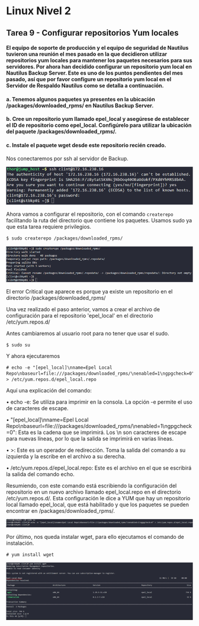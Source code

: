 # Linux Nivel 2

## Tarea 9 - Configurar repositorios Yum locales

#### El equipo de soporte de producción y el equipo de seguridad de Nautilus tuvieron una reunión el mes pasado en la que decidieron utilizar repositorios yum locales para mantener los paquetes necesarios para sus servidores. Por ahora han decidido configurar un repositorio yum local en Nautilus Backup Server. Este es uno de los puntos pendientes del mes pasado, así que por favor configure un repositorio yum local en el Servidor de Respaldo Nautilus como se detalla a continuación.

#### a. Tenemos algunos paquetes ya presentes en la ubicación /packages/downloaded_rpms/ en Nautilus Backup Server.

#### b. Cree un repositorio yum llamado epel_local y asegúrese de establecer el ID de repositorio como epel_local. Configúrelo para utilizar la ubicación del paquete /packages/downloaded_rpms/.

#### c. Instale el paquete wget desde este repositorio recién creado.

Nos conectaremos por ssh al servidor de Backup.

![Conectarse vía SSH](/img/LINUX/LinuxL02/Task09_01_ssh.png)

Ahora vamos a configurar el repositorio, con el comando `createrepo` facilitando la ruta del directorio que contiene los paquetes. Usamos sudo ya que esta tarea requiere privilegios.

```bash
$ sudo createrepo /packages/downloaded_rpms/
```

![Crear repo](/img/LINUX/LinuxL02/Task09_02_createrepo.png)

El error Critical que aparece es porque ya existe un repositorio en el directorio /packages/downloaded_rpms/

Una vez realizado el paso anterior, vamos a crear el archivo de configuración para el repositorio 'epel_local' en el directorio /etc/yum.repos.d/

Antes cambiaremos al usuario root para no tener que usar el sudo.

```
$ sudo su
```

Y ahora ejecutaremos

```
# echo -e "[epel_local]\nname=Epel Local Repo\nbaseurl=file:///packages/downloaded_rpms/\nenabled=1\ngpgcheck=0" > /etc/yum.repos.d/epel_local.repo
```

Aquí una explicación del comando:

• echo -e: Se utiliza para imprimir en la consola. La opción -e permite el uso de caracteres de escape.

• "[epel_local]\nname=Epel Local Repo\nbaseurl=file:///packages/downloaded_rpms/\nenabled=1\ngpgcheck=0": Esta es la cadena que se imprimirá. Los \n son caracteres de escape para nuevas líneas, por lo que la salida se imprimirá en varias líneas.

• >: Este es un operador de redirección. Toma la salida del comando a su izquierda y la escribe en el archivo a su derecha.

• /etc/yum.repos.d/epel_local.repo: Este es el archivo en el que se escribirá la salida del comando echo.

Resumiendo, con este comando está escribiendo la configuración del repositorio en un nuevo archivo llamado epel_local.repo en el directorio /etc/yum.repos.d/. Esta configuración le dice a YUM que hay un repositorio local llamado epel_local, que está habilitado y que los paquetes se pueden encontrar en /packages/downloaded_rpms/.

![Configurar repo](/img/LINUX/LinuxL02/Task09_03_configurar_repo.png)

Por último, nos queda instalar wget, para ello ejecutamos el comando de instalación.

```
# yum install wget
```

![Instalar wget](/img/LINUX/LinuxL02/Task09_04_instalar_wget.png)

